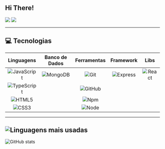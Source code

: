 ## Hi There!

<div>
  <a href="https://instagram.com/limascc_" target="_blank"><img src="https://img.shields.io/badge/-Instagram-%23E4405F?style=for-the-badge&logo=instagram&logoColor=white"></a>
  <a href="mailto:otaviolima3005@gmail.com"><img src="https://img.shields.io/badge/-Gmail-%23333?style=for-the-badge&logo=gmail&logoColor=white"></a>
</div>

</div>

---

## 💻 Tecnologias  

| Linguagens | Banco de Dados | Ferramentas | Framework | Libs |
| :---: | :---: | :---: | :---: | :---: |
| ![JavaScript](https://img.shields.io/badge/-JavaScript-000000?style=for-the-badge&logo=javascript&logoColor=f5ec42) | ![MongoDB](https://img.shields.io/badge/-MongoDB-000000?style=for-the-badge&logo=mongodb&logoColor=306820) | ![Git](https://img.shields.io/badge/-Git-000000?style=for-the-badge&logo=git&logoColor=bf230f) | ![Express](https://img.shields.io/badge/-Express-000000?style=for-the-badge&logo=express&logoColor=C468DB) | ![React](https://img.shields.io/badge/-ReactJS-000000?style=for-the-badge&logo=react&logoColor=26a5bf) |
| ![TypeScript](https://img.shields.io/badge/-TypeScript-000000?style=for-the-badge&logo=typescript&logoColor=0e81ed) |  | ![GitHub](https://img.shields.io/badge/-GitHub-000000?style=for-the-badge&logo=github&logoColor=fff) |  |  |
| ![HTML5](https://img.shields.io/badge/-HTML5-000000?style=for-the-badge&logo=HTML5&logoColor=ed5c0e) |  | ![Npm](https://img.shields.io/badge/-Npm-000000?style=for-the-badge&logo=npm&logoColor=C70601) |  |  |
| ![CSS3](https://img.shields.io/badge/-CSS3-000000?style=for-the-badge&logo=CSS3&logoColor=0e81ed) |  | ![Node](https://img.shields.io/badge/-Nodejs-000000?style=for-the-badge&logo=node.js&logoColor=306820) |  |  |

---
 ![Linguagens mais usadas](https://github-readme-stats.vercel.app/api/top-langs/?username=otaviolimaco&layout=compact&langs_count=7&theme=github_dark)
---

<img src="https://github-readme-stats-git-masterrstaa-rickstaa.vercel.app/api?username=otaviolimaco&hide_title=true&show_icons=true&include_all_commits=false&count_private=true&line_height=25&hide=issues&bg_color=000&title_color=FFFF&text_color=FFF&border_radius=3&border_color=24edaa&icon_color=FFFF&theme=jolly" alt="GitHub stats">
